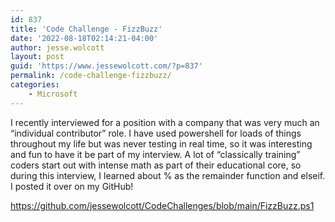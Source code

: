 ```yaml
---
id: 837
title: 'Code Challenge - FizzBuzz'
date: '2022-08-18T02:14:21-04:00'
author: jesse.wolcott
layout: post
guid: 'https://www.jessewolcott.com/?p=837'
permalink: /code-challenge-fizzbuzz/
categories:
    - Microsoft
---
```


I recently interviewed for a position with a company that was very much an “individual contributor” role. I have used powershell for loads of things throughout my life but was never testing in real time, so it was interesting and fun to have it be part of my interview. A lot of “classically training” coders start out with intense math as part of their educational core, so during this interview, I learned about % as the remainder function and elseif. I posted it over on my GitHub!

<https://github.com/jessewolcott/CodeChallenges/blob/main/FizzBuzz.ps1>